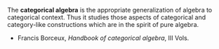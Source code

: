 The __categorical algebra__ is the appropriate generalization of algebra to categorical context. Thus it studies those aspects of categorical and category-like constructions which are in the spirit of pure algebra. 

* Francis Borceux, _Handbook of categorical algebra_, III Vols. 